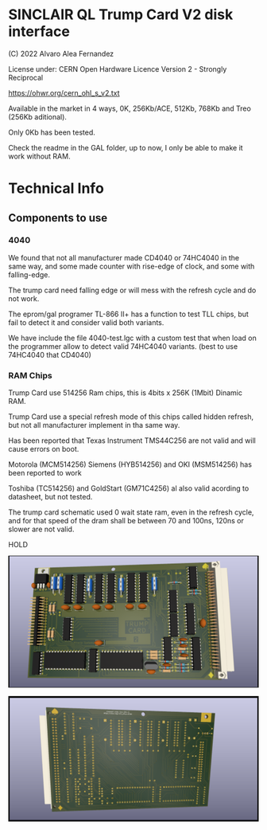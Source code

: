 # SINCLAIR QL Trump Card V2 disk interface

(C) 2022 Alvaro Alea Fernandez

License under: CERN Open Hardware Licence Version 2 - Strongly Reciprocal

https://ohwr.org/cern_ohl_s_v2.txt

Available in the market in 4 ways, 0K, 256Kb/ACE, 512Kb, 768Kb and Treo (256Kb aditional).

Only 0Kb has been tested.

Check the readme in the GAL folder, up to now, I only be able to make it work without RAM.

# Technical Info

## Components to use

### 4040
We found that not all manufacturer made CD4040 or 74HC4040 in the same way, and some made counter with rise-edge of clock, and some with falling-edge.

The trump card need falling edge or will mess with the refresh cycle and do not work.

The eprom/gal programer TL-866 II+ has a function to test TLL chips, but fail to detect it and consider valid both variants.

We have include the file 4040-test.lgc with a custom test that when load on the programmer allow to detect valid 74HC4040 variants. (best to use 74HC4040 that CD4040)

### RAM Chips
Trump Card use 514256 Ram chips, this is 4bits x 256K (1Mbit) Dinamic RAM.

Trump Card use a special refresh mode of this chips called hidden refresh, but not all manufacturer implement in tha same way.

Has been reported that Texas Instrument TMS44C256 are not valid and will cause errors on boot.

Motorola (MCM514256) Siemens (HYB514256) and OKI (MSM514256) has been reported to work

Toshiba (TC514256) and GoldStart (GM71C4256) al also valid acording to datasheet, but not tested.

The trump card schematic used 0 wait state ram, even in the refresh cycle, and for that speed of the dram shall be between 70 and 100ns, 120ns or slower are not valid.


HOLD

![My image](ql_trump_v2_disk_interface.png) 

![My image](ql_trump_v2_disk_interface_back.png) 

